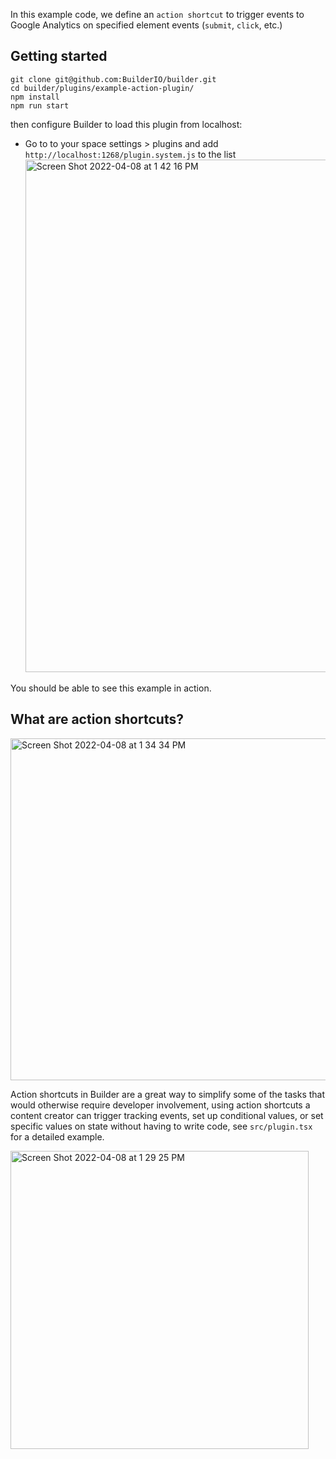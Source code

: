 In this example code, we define an `action shortcut` to trigger events to Google Analytics on specified element events (`submit`, `click`, etc.)

## Getting started

```
git clone git@github.com:BuilderIO/builder.git
cd builder/plugins/example-action-plugin/
npm install
npm run start
```

then configure Builder to load this plugin from localhost:

- Go to to your space settings > plugins
  and add `http://localhost:1268/plugin.system.js` to the list
  <img width="820" alt="Screen Shot 2022-04-08 at 1 42 16 PM" src="https://user-images.githubusercontent.com/5093430/162527233-a1497525-b48b-4c98-98a4-0954142b4dda.png">

You should be able to see this example in action.

## What are action shortcuts?

<img width="547" alt="Screen Shot 2022-04-08 at 1 34 34 PM" src="https://user-images.githubusercontent.com/5093430/162526704-0baec86b-06bd-4a97-8aa4-2233e7c6a5b7.png">

Action shortcuts in Builder are a great way to simplify some of the tasks that would otherwise require developer involvement, using action shortcuts a content creator can trigger tracking events, set up conditional values, or set specific values on state without having to write code, see `src/plugin.tsx` for a detailed example.

<img width="477" alt="Screen Shot 2022-04-08 at 1 29 25 PM" src="https://user-images.githubusercontent.com/5093430/162527958-266881c3-ec82-4208-a804-d60b64e12c82.png">
